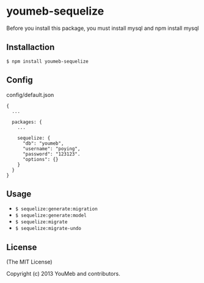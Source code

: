 youmeb-sequelize
================

Before you install this package, you must install mysql and npm install mysql

## Installaction

    $ npm install youmeb-sequelize

## Config

config/default.json

    {
      ...

      packages: {
        ...

        sequelize: {
          "db": "youmeb",
          "username": "poying",
          "password": "123123".
          "options": {}
        }
      }
    }

## Usage

* `$ sequelize:generate:migration`
* `$ sequelize:generate:model`
* `$ sequelize:migrate`
* `$ sequelize:migrate-undo`

## License

(The MIT License)

Copyright (c) 2013 YouMeb and contributors.
